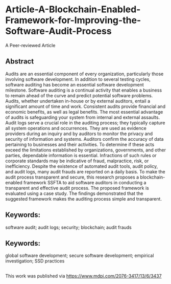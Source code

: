 # Article-A-Blockchain-Enabled-Framework-for-Improving-the-Software-Audit-Process
A Peer-reviewed Article

## Abstract
Audits are an essential component of every organization, particularly those involving software development. In addition to several testing cycles, software auditing has become an essential software development milestone. Software auditing is a continual activity that enables a business to remain ahead of the curve and predict potential software problems. Audits, whether undertaken in-house or by external auditors, entail a significant amount of time and work. Consistent audits provide financial and economic benefits, as well as legal benefits. The most essential advantage of audits is safeguarding your system from internal and external assaults. Audit logs serve a crucial role in the auditing process; they typically capture all system operations and occurrences. They are used as evidence providers during an inquiry and by auditors to monitor the privacy and security of information and systems. Auditors confirm the accuracy of data pertaining to businesses and their activities. To determine if these acts exceed the limitations established by organizations, governments, and other parties, dependable information is essential. Infractions of such rules or corporate standards may be indicative of fraud, malpractice, risk, or inefficiency. Despite the existence of automated audit tools, audit policy, and audit logs, many audit frauds are reported on a daily basis. To make the audit process transparent and secure, this research proposes a blockchain-enabled framework SSFTA to aid software auditors in conducting a transparent and effective audit process. The proposed framework is evaluated using a case study. The findings demonstrated that the suggested framework makes the auditing process simple and transparent.

## Keywords: 
software audit; audit logs; security; blockchain; audit frauds

## Keywords: 
global software development; secure software development; empirical investigation; SSD practices
 
##
This work was published via 
https://www.mdpi.com/2076-3417/13/6/3437
